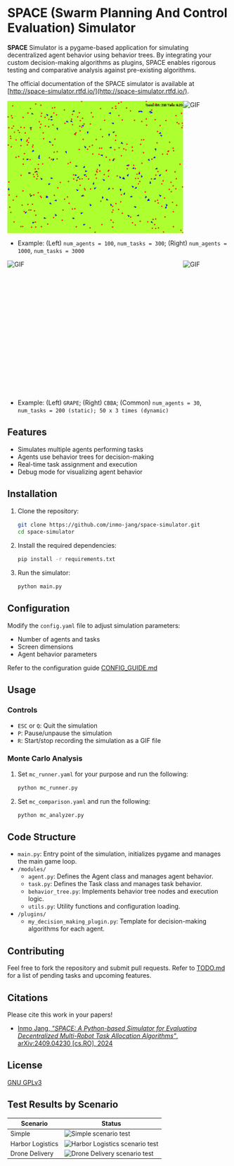 # SPACE (Swarm Planning And Control Evaluation) Simulator


**SPACE** Simulator is a pygame-based application for simulating decentralized agent behavior using behavior trees. 
By integrating your custom decision-making algorithms as plugins, SPACE enables rigorous testing and comparative analysis against pre-existing algorithms. 

The official documentation of the SPACE simulator is available at [http://space-simulator.rtfd.io/](http://space-simulator.rtfd.io/). 


<div style="display: flex; flex-direction: row;">
    <img src="output/2024-07-13/RandomAssignment_100_agents_300_tasks_2024-07-13_00-41-18.gif" alt="GIF" width="400" height="300">
    <img src="output/2024-07-13/RandomAssignment_1000_agents_3000_tasks_2024-07-13_00-38-13.gif" alt="GIF" width="400" height="300">
</div>

- Example: (Left) `num_agents = 100`, `num_tasks = 300`; (Right) `num_agents = 1000`, `num_tasks = 3000`

<div style="display: flex; flex-direction: row;">
    <img src="output/2024-07-27/GRAPE_30_agents_200_tasks_2024-07-27_01-35-35.gif" alt="GIF" width="400" height="300">
    <img src="output/2024-07-27/CBBA_30_agents_200_tasks_2024-07-27_01-34-05.gif" alt="GIF" width="400" height="300">
</div>

- Example: (Left) `GRAPE`; (Right) `CBBA`; (Common) `num_agents = 30`, `num_tasks = 200 (static); 50 x 3 times (dynamic)`


## Features

- Simulates multiple agents performing tasks
- Agents use behavior trees for decision-making
- Real-time task assignment and execution
- Debug mode for visualizing agent behavior



## Installation

1. Clone the repository:
    ```sh
    git clone https://github.com/inmo-jang/space-simulator.git
    cd space-simulator
    ```

2. Install the required dependencies:
    ```sh
    pip install -r requirements.txt
    ```

3. Run the simulator:
    ```sh
    python main.py
    ```


## Configuration

Modify the `config.yaml` file to adjust simulation parameters:
- Number of agents and tasks
- Screen dimensions
- Agent behavior parameters

Refer to the configuration guide [CONFIG_GUIDE.md](/docs/CONFIG_GUIDE.md)



## Usage

### Controls
- `ESC` or `Q`: Quit the simulation
- `P`: Pause/unpause the simulation
- `R`: Start/stop recording the simulation as a GIF file

### Monte Carlo Analysis

1. Set `mc_runner.yaml` for your purpose and run the following:
    ```sh
    python mc_runner.py
    ``` 

2. Set `mc_comparison.yaml` and run the following:
    ```sh
    python mc_analyzer.py
    ``` 



## Code Structure
- `main.py`: Entry point of the simulation, initializes pygame and manages the main game loop.
- `/modules/`
    - `agent.py`: Defines the Agent class and manages agent behavior.
    - `task.py`: Defines the Task class and manages task behavior.
    - `behavior_tree.py`: Implements behavior tree nodes and execution logic.
    - `utils.py`: Utility functions and configuration loading.
- `/plugins/`
    - `my_decision_making_plugin.py`: Template for decision-making algorithms for each agent.


## Contributing
Feel free to fork the repository and submit pull requests. 
Refer to [TODO.md](/docs/TODO.md) for a list of pending tasks and upcoming features.

## Citations
Please cite this work in your papers!
- [Inmo Jang, *"SPACE: A Python-based Simulator for Evaluating Decentralized Multi-Robot Task Allocation Algorithms"*, arXiv:2409.04230 [cs.RO], 2024](https://arxiv.org/abs/2409.04230)


## License
[GNU GPLv3](LICENSE)


## Test Results by Scenario

| Scenario         | Status |
| ---------------- | ------ |
| Simple           | ![Simple scenario test](https://github.com/inmo-jang/space-simulator/actions/workflows/main_simple.yaml/badge.svg) |
| Harbor Logistics | ![Harbor Logistics scenario test](https://github.com/inmo-jang/space-simulator/actions/workflows/main_harbor_logistics.yaml/badge.svg) |
| Drone Delivery   | ![Drone Delivery scenario test](https://github.com/inmo-jang/space-simulator/actions/workflows/main_drone_delivery.yaml/badge.svg) |
